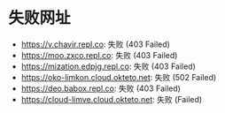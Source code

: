 # 失败网址
- https://v.chavir.repl.co: 失败 (403
Failed)
- https://moo.zxco.repl.co: 失败 (403
Failed)
- https://mization.edpjg.repl.co: 失败 (403
Failed)
- https://oko-limkon.cloud.okteto.net: 失败 (502
Failed)
- https://deo.babox.repl.co: 失败 (403
Failed)
- https://cloud-limve.cloud.okteto.net: 失败 (Failed)
